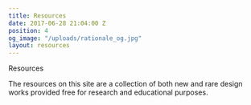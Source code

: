 ```yaml
---
title: Resources
date: 2017-06-28 21:04:00 Z
position: 4
og_image: "/uploads/rationale_og.jpg"
layout: resources
---
```


Resources


The resources on this site are a collection of both new and rare design works provided free for research and educational purposes.